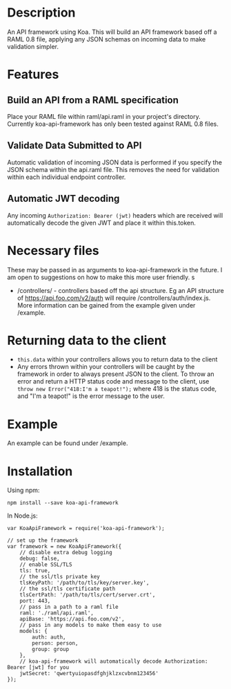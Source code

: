 # Description

An API framework using Koa. This will build an API framework based off a RAML 0.8 file, applying any JSON schemas on incoming data to make validation simpler.

# Features
## Build an API from a RAML specification
Place your RAML file within raml/api.raml in your project's directory. Currently koa-api-framework has only been tested against RAML 0.8 files.

## Validate Data Submitted to API
Automatic validation of incoming JSON data is performed if you specify the JSON schema within the api.raml file. This removes the need for validation within each individual endpoint controller.

## Automatic JWT decoding
Any incoming `Authorization: Bearer (jwt)` headers which are received will automatically decode the given JWT and place it within this.token.

# Necessary files
These may be passed in as arguments to koa-api-framework in the future. I am open to suggestions on how to make this more user friendly.
s
- /controllers/ - controllers based off the api structure. Eg an API structure of https://api.foo.com/v2/auth will require /controllers/auth/index.js. More information can be gained from the example given under /example.

# Returning data to the client
- `this.data` within your controllers allows you to return data to the client
- Any errors thrown within your controllers will be caught by the framework in order to always present JSON to the client. To throw an error and return a HTTP status code and message to the client, use `throw new Error("418:I'm a teapot!");` where 418 is the status code, and "I'm a teapot!" is the error message to the user.

# Example
An example can be found under /example.

# Installation
Using npm:
```
npm install --save koa-api-framework
```

In Node.js:
```
var KoaApiFramework = require('koa-api-framework');

// set up the framework
var framework = new KoaApiFramework({
    // disable extra debug logging
    debug: false,
    // enable SSL/TLS
    tls: true,
    // the ssl/tls private key
    tlsKeyPath: '/path/to/tls/key/server.key',
    // the ssl/tls certificate path
    tlsCertPath: '/path/to/tls/cert/server.crt',
    port: 443,
    // pass in a path to a raml file
    raml: './raml/api.raml',
    apiBase: 'https://api.foo.com/v2',
    // pass in any models to make them easy to use
    models: {
        auth: auth,
        person: person,
        group: group
    },
    // koa-api-framework will automatically decode Authorization: Bearer [jwt] for you
    jwtSecret: 'qwertyuiopasdfghjklzxcvbnm123456'
});

```

